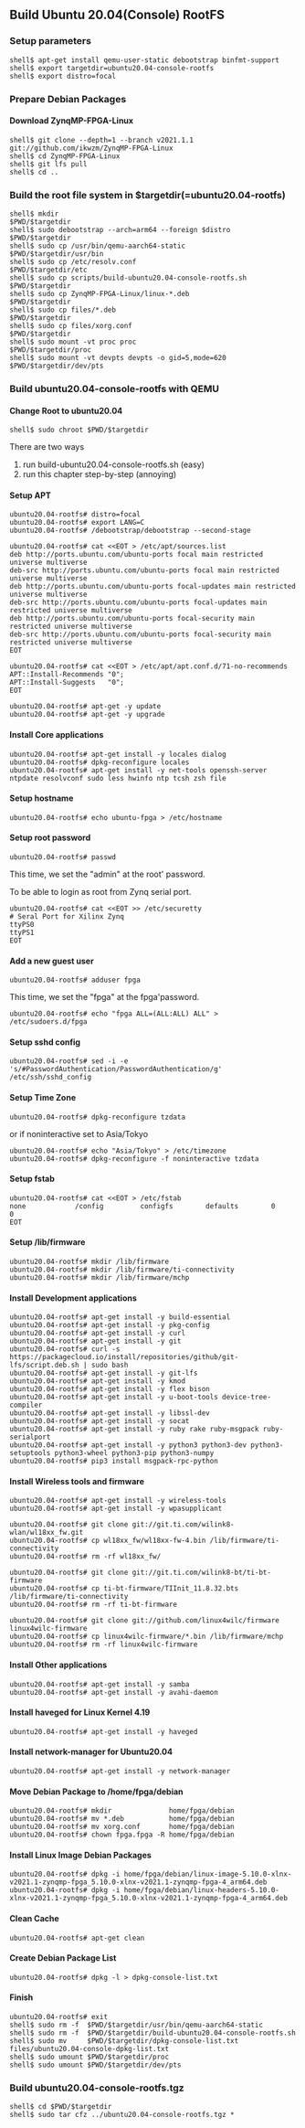 ## Build Ubuntu 20.04(Console) RootFS

### Setup parameters 

```console
shell$ apt-get install qemu-user-static debootstrap binfmt-support
shell$ export targetdir=ubuntu20.04-console-rootfs
shell$ export distro=focal
```

### Prepare Debian Packages

#### Download ZynqMP-FPGA-Linux

```console
shell$ git clone --depth=1 --branch v2021.1.1 git://github.com/ikwzm/ZynqMP-FPGA-Linux
shell$ cd ZynqMP-FPGA-Linux
shell$ git lfs pull
shell$ cd ..
```

### Build the root file system in $targetdir(=ubuntu20.04-rootfs)

```console
shell$ mkdir                                               $PWD/$targetdir
shell$ sudo debootstrap --arch=arm64 --foreign $distro     $PWD/$targetdir
shell$ sudo cp /usr/bin/qemu-aarch64-static                $PWD/$targetdir/usr/bin
shell$ sudo cp /etc/resolv.conf                            $PWD/$targetdir/etc
shell$ sudo cp scripts/build-ubuntu20.04-console-rootfs.sh $PWD/$targetdir
shell$ sudo cp ZynqMP-FPGA-Linux/linux-*.deb               $PWD/$targetdir
shell$ sudo cp files/*.deb                                 $PWD/$targetdir
shell$ sudo cp files/xorg.conf                             $PWD/$targetdir
shell$ sudo mount -vt proc proc                            $PWD/$targetdir/proc
shell$ sudo mount -vt devpts devpts -o gid=5,mode=620      $PWD/$targetdir/dev/pts
````

### Build ubuntu20.04-console-rootfs with QEMU

#### Change Root to ubuntu20.04

```console
shell$ sudo chroot $PWD/$targetdir
```

There are two ways

1. run build-ubuntu20.04-console-rootfs.sh (easy)
2. run this chapter step-by-step (annoying)

#### Setup APT

````console
ubuntu20.04-rootfs# distro=focal
ubuntu20.04-rootfs# export LANG=C
ubuntu20.04-rootfs# /debootstrap/debootstrap --second-stage
````

```console
ubuntu20.04-rootfs# cat <<EOT > /etc/apt/sources.list
deb http://ports.ubuntu.com/ubuntu-ports focal main restricted universe multiverse
deb-src http://ports.ubuntu.com/ubuntu-ports focal main restricted universe multiverse
deb http://ports.ubuntu.com/ubuntu-ports focal-updates main restricted universe multiverse
deb-src http://ports.ubuntu.com/ubuntu-ports focal-updates main restricted universe multiverse
deb http://ports.ubuntu.com/ubuntu-ports focal-security main restricted universe multiverse
deb-src http://ports.ubuntu.com/ubuntu-ports focal-security main restricted universe multiverse
EOT
```

```console
ubuntu20.04-rootfs# cat <<EOT > /etc/apt/apt.conf.d/71-no-recommends
APT::Install-Recommends "0";
APT::Install-Suggests   "0";
EOT
```

```console
ubuntu20.04-rootfs# apt-get -y update
ubuntu20.04-rootfs# apt-get -y upgrade
```

#### Install Core applications

```console
ubuntu20.04-rootfs# apt-get install -y locales dialog
ubuntu20.04-rootfs# dpkg-reconfigure locales
ubuntu20.04-rootfs# apt-get install -y net-tools openssh-server ntpdate resolvconf sudo less hwinfo ntp tcsh zsh file
```

#### Setup hostname

```console
ubuntu20.04-rootfs# echo ubuntu-fpga > /etc/hostname
```

#### Setup root password

```console
ubuntu20.04-rootfs# passwd
```

This time, we set the "admin" at the root' password.

To be able to login as root from Zynq serial port.

```console
ubuntu20.04-rootfs# cat <<EOT >> /etc/securetty
# Seral Port for Xilinx Zynq
ttyPS0
ttyPS1
EOT
```

#### Add a new guest user

```console
ubuntu20.04-rootfs# adduser fpga
```

This time, we set the "fpga" at the fpga'password.

```console
ubuntu20.04-rootfs# echo "fpga ALL=(ALL:ALL) ALL" > /etc/sudoers.d/fpga
```

#### Setup sshd config

```console
ubuntu20.04-rootfs# sed -i -e 's/#PasswordAuthentication/PasswordAuthentication/g' /etc/ssh/sshd_config
```

#### Setup Time Zone

```console
ubuntu20.04-rootfs# dpkg-reconfigure tzdata
```

or if noninteractive set to Asia/Tokyo

```console
ubuntu20.04-rootfs# echo "Asia/Tokyo" > /etc/timezone
ubuntu20.04-rootfs# dpkg-reconfigure -f noninteractive tzdata
```

#### Setup fstab

```console
ubuntu20.04-rootfs# cat <<EOT > /etc/fstab
none            /config         configfs        defaults        0       0
EOT
```

#### Setup /lib/firmware

```console
ubuntu20.04-rootfs# mkdir /lib/firmware
ubuntu20.04-rootfs# mkdir /lib/firmware/ti-connectivity
ubuntu20.04-rootfs# mkdir /lib/firmware/mchp
```

#### Install Development applications

```console
ubuntu20.04-rootfs# apt-get install -y build-essential
ubuntu20.04-rootfs# apt-get install -y pkg-config
ubuntu20.04-rootfs# apt-get install -y curl
ubuntu20.04-rootfs# apt-get install -y git
ubuntu20.04-rootfs# curl -s https://packagecloud.io/install/repositories/github/git-lfs/script.deb.sh | sudo bash
ubuntu20.04-rootfs# apt-get install -y git-lfs
ubuntu20.04-rootfs# apt-get install -y kmod
ubuntu20.04-rootfs# apt-get install -y flex bison
ubuntu20.04-rootfs# apt-get install -y u-boot-tools device-tree-compiler
ubuntu20.04-rootfs# apt-get install -y libssl-dev
ubuntu20.04-rootfs# apt-get install -y socat
ubuntu20.04-rootfs# apt-get install -y ruby rake ruby-msgpack ruby-serialport
ubuntu20.04-rootfs# apt-get install -y python3 python3-dev python3-setuptools python3-wheel python3-pip python3-numpy
ubuntu20.04-rootfs# pip3 install msgpack-rpc-python
```

#### Install Wireless tools and firmware

```console
ubuntu20.04-rootfs# apt-get install -y wireless-tools
ubuntu20.04-rootfs# apt-get install -y wpasupplicant
```

```console
ubuntu20.04-rootfs# git clone git://git.ti.com/wilink8-wlan/wl18xx_fw.git
ubuntu20.04-rootfs# cp wl18xx_fw/wl18xx-fw-4.bin /lib/firmware/ti-connectivity
ubuntu20.04-rootfs# rm -rf wl18xx_fw/
```

```console
ubuntu20.04-rootfs# git clone git://git.ti.com/wilink8-bt/ti-bt-firmware
ubuntu20.04-rootfs# cp ti-bt-firmware/TIInit_11.8.32.bts /lib/firmware/ti-connectivity
ubuntu20.04-rootfs# rm -rf ti-bt-firmware
```

```console
ubuntu20.04-rootfs# git clone git://github.com/linux4wilc/firmware  linux4wilc-firmware  
ubuntu20.04-rootfs# cp linux4wilc-firmware/*.bin /lib/firmware/mchp
ubuntu20.04-rootfs# rm -rf linux4wilc-firmware  
```

#### Install Other applications

```console
ubuntu20.04-rootfs# apt-get install -y samba
ubuntu20.04-rootfs# apt-get install -y avahi-daemon
```

#### Install haveged for Linux Kernel 4.19

```console
ubuntu20.04-rootfs# apt-get install -y haveged
```

#### Install network-manager for Ubuntu20.04

```console
ubuntu20.04-rootfs# apt-get install -y network-manager
```

#### Move Debian Package to /home/fpga/debian

```console
ubuntu20.04-rootfs# mkdir              home/fpga/debian
ubuntu20.04-rootfs# mv *.deb           home/fpga/debian
ubuntu20.04-rootfs# mv xorg.conf       home/fpga/debian
ubuntu20.04-rootfs# chown fpga.fpga -R home/fpga/debian
```

#### Install Linux Image Debian Packages

```console
ubuntu20.04-rootfs# dpkg -i home/fpga/debian/linux-image-5.10.0-xlnx-v2021.1-zynqmp-fpga_5.10.0-xlnx-v2021.1-zynqmp-fpga-4_arm64.deb
ubuntu20.04-rootfs# dpkg -i home/fpga/debian/linux-headers-5.10.0-xlnx-v2021.1-zynqmp-fpga_5.10.0-xlnx-v2021.1-zynqmp-fpga-4_arm64.deb
```

#### Clean Cache

```console
ubuntu20.04-rootfs# apt-get clean
```

#### Create Debian Package List

```console
ubuntu20.04-rootfs# dpkg -l > dpkg-console-list.txt
```

#### Finish

```console
ubuntu20.04-rootfs# exit
shell$ sudo rm -f  $PWD/$targetdir/usr/bin/qemu-aarch64-static
shell$ sudo rm -f  $PWD/$targetdir/build-ubuntu20.04-console-rootfs.sh
shell$ sudo mv     $PWD/$targetdir/dpkg-console-list.txt files/ubuntu20.04-console-dpkg-list.txt
shell$ sudo umount $PWD/$targetdir/proc
shell$ sudo umount $PWD/$targetdir/dev/pts
```

### Build ubuntu20.04-console-rootfs.tgz

```console
shell$ cd $PWD/$targetdir
shell$ sudo tar cfz ../ubuntu20.04-console-rootfs.tgz *
```


